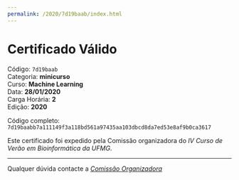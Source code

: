 ```yaml
---
permalink: /2020/7d19baab/index.html
---
```


# Certificado Válido

Código: `7d19baab`<br>
Categoria: **minicurso**<br>
Curso: **Machine Learning**<br>
Data: **28/01/2020**<br>
Carga Horária: **2**<br>
Edição: **2020**<br>


Código completo: `7d19baabb7a111149f3a118bd561a97435aa103dbcd8da7ed53e8af9b0ca3617`


Este certificado foi expedido pela Comissão organizadora do *IV Curso de Verão em Bioinformática da UFMG*.

----

Qualquer dúvida contacte a [_Comissão Organizadora_](<mailto:cursobioinfoufmg@gmail.com$subject=[Certificados]>)

